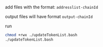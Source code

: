 add files with the format:
`addresslist-chainId`

output files will have format
`output-chainId`

run

```bash
chmod +rwx ./updateTokenList.bash
./updateTokenList.bash
```
